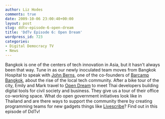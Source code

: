 ```yaml
---
author: Liz Hodes
comments: true
date: 2009-10-06 23:00:40+00:00
layout: post
slug: ddtv-episode-6-open-dream
title: 'DdTv Episode 6: Open Dream'
wordpress_id: 723
categories:
- Digital Democracy TV
- News
---
```




Bangkok is one of the centers of tech innovation in Asia, but it hasn't always been that way. Tune in as our newly inoculated team moves from Bangkok Hospital to speak with [John Berns](http://www.johnberns.com), one of the co-founders of [Barcamp Bangkok](http://www.barcampbangkok.org/ ), about the rise of the local tech community. After a bike tour of the city, Emily and Mark travel to [Open Dream]( http://opendream.co.th/) to meet Thai developers building digital tools for civil society and business. They give us a tour of their office co-working space. What do open government initiatives look like in Thailand and are there ways to support the community there by creating programming teams for new gadgets things like [Livescribe](http://www.livescribe.com)? Find out in this episode of DdTv!

